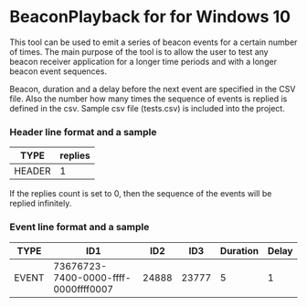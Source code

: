# BeaconPlayback for for Windows 10 #
This tool can be used to emit a series of beacon events for a certain number of times. The main purpose of the tool is to allow the user to test any beacon receiver application for a longer time periods and with a longer beacon event sequences. 

Beacon, duration and a delay before the next event are specified in the CSV file. Also the number how many times the sequence of events is replied is defined in the csv. Sample csv file (tests.csv) is included into the project.

### Header line format and a sample ###

| TYPE | replies |
| ---- | ------- |
| HEADER | 1 |

If the replies count is set to 0, then the sequence of the events will be replied infinitely.

### Event line format and a sample ###

| TYPE | ID1 | ID2 | ID3 | Duration | Delay |
| ---- | --- | --- | --- | -------- | ----- |
| EVENT | 73676723-7400-0000-ffff-0000ffff0007 | 24888 | 23777 | 5 | 1 |
